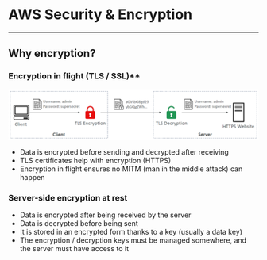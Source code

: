 # AWS Security & Encryption

---
## Why encryption?
### Encryption in flight (TLS / SSL)**
![Encryption in flight](../Image/Encryption_in_flight.png)
* Data is encrypted before sending and decrypted after receiving
* TLS certificates help with encryption (HTTPS)
* Encryption in flight ensures no MITM (man in the middle attack) can happen
### Server-side encryption at rest
* Data is encrypted after being received by the server
* Data is decrypted before being sent
* It is stored in an encrypted form thanks to a key (usually a data key)
* The encryption / decryption keys must be managed somewhere, and the server must have access to it